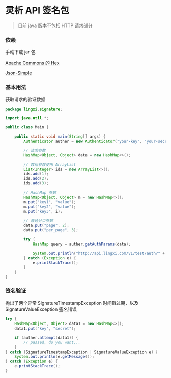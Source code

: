# 灵析 API 签名包

> 目前 java 版本不包括 HTTP 请求部分

### 依赖

手动下载 jar 包

[Apache Commons 的 Hex](https://commons.apache.org/proper/commons-codec/download_codec.cgi)

[Json-Simple](https://code.google.com/archive/p/json-simple/)

### 基本用法

获取请求的验证数据

```java
package lingxi.signature;

import java.util.*;

public class Main {

    public static void main(String[] args) {
        Authenticator auther = new Authenticator("your-key", "your-secret");

        // 请求参数
        HashMap<Object, Object> data = new HashMap<>();

        // 数组参数使用 ArrayList
        List<Integer> ids = new ArrayList<>();
        ids.add(1);
        ids.add(2);
        ids.add(3);

        // HashMap 参数
        HashMap<Object, Object> m = new HashMap<>();
        m.put("key1", "value");
        m.put("key2", "value");
        m.put("key3", i);

        // 普通分页参数
        data.put("page", 2);
        data.put("per_page", 3);

        try {
            HashMap query = auther.getAuthParams(data);

            System.out.println("http://api.lingxi.com/v1/test/auth?" + Helper.createQueryLink(query));
        } catch (Exception e) {
            e.printStackTrace();
        }
    }
}

```

### 签名验证

抛出了两个异常 SignatureTimestampException 时间戳过期，以及 SignatureValueException 签名错误

```java
try {
    HashMap<Object, Object> data1 = new HashMap<>();
    data1.put("key", "secret");

    if (auther.attempt(data1)) {
        // passed, do you want...        
    }
} catch (SignatureTimestampException | SignatureValueException e) {
    System.out.println(e.getMessage());
} catch (Exception e) {
    e.printStackTrace();
}
```

